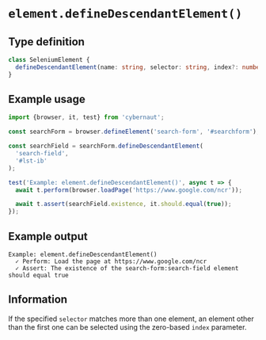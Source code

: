 # `element.defineDescendantElement()`

## Type definition

```ts
class SeleniumElement {
  defineDescendantElement(name: string, selector: string, index?: number): SeleniumElement;
}
```

## Example usage

```ts
import {browser, it, test} from 'cybernaut';

const searchForm = browser.defineElement('search-form', '#searchform');

const searchField = searchForm.defineDescendantElement(
  'search-field',
  '#lst-ib'
);

test('Example: element.defineDescendantElement()', async t => {
  await t.perform(browser.loadPage('https://www.google.com/ncr'));

  await t.assert(searchField.existence, it.should.equal(true));
});
```

## Example output

```fundamental
Example: element.defineDescendantElement()
  ✓ Perform: Load the page at https://www.google.com/ncr
  ✓ Assert: The existence of the search-form:search-field element should equal true
```

## Information

If the specified `selector` matches more than one element, an element other than the first one can be selected using the zero-based `index` parameter.
